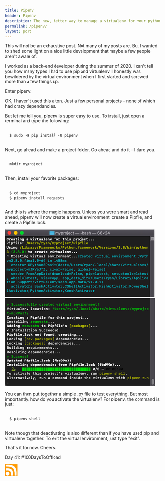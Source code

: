 ```yaml
---
title: Pipenv
header: Pipenv
description: The new, better way to manage a virtualenv for your python projects
permalink: /pipenv/
layout: post
---
```


This will not be an exhaustive post. Not many of my posts are. But I wanted to shed some light on a nice little development that maybe a few people aren't aware of.

I worked as a back-end developer during the summer of 2020. I can't tell you how many types I had to use pip and virtualenv. I honestly was bewildered by the virtual environment when I first started and screwed more than a few things up.

Enter pipenv.

OK, I haven't used this a ton. Just a few personal projects - none of which had crazy dependancies.

But let me tell you, pipenv is super easy to use. To install, just open a terminal and type the following:

<pre>
<code>
  $ sudo -H pip install -U pipenv
</code>
</pre>

Next, go ahead and make a project folder. Go ahead and do it - I dare you.

<pre>
<code>
  mkdir myproject
</code>
</pre>

Then, install your favorite packages:

<pre>
<code>
  $ cd myproject
  $ pipenv install requests
</code>
</pre>

And this is where the magic happens. Unless you were smart and read ahead, pipenv will now create a virtual environment, create a Pipfile, and create a Pipfile.lock.

<img src="/assets/images/pipenv1.jpg" />

<img src="/assets/images/pipenv2.jpg" />

You can then put together a simple .py file to test everything. But most importantly, how do you activate the virtualenv? For pipenv, the command is just:

<pre>
<code>
  $ pipenv shell
</code>
</pre>

Note though that deactivating is also different than if you have used pip and virtualenv together. To exit the virtual environment, just type "exit".

That's it for now. Cheers.

Day 41: #100DaysToOffload

<a href="https://blog.mooreanalysis.com/feed.xml"><img src="/assets/images/rss_feed.jpg" style="opacity:1;" width="40"/></a>
